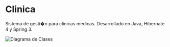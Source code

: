 Clinica
=======

Sistema de gesti�n para clinicas medicas.
Desarrollado en Java, Hibernate 4 y Spring 3.

![Diagrama de Clases](https://raw.github.com/andrescabrera/Clinica/master/DiagramaClases.jpg)
